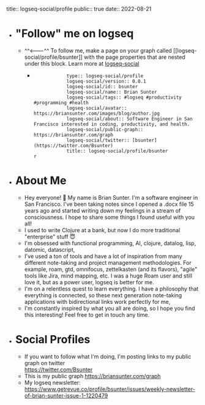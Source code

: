 title:: logseq-social/profile
public:: true
date:: 2022-08-21

- # "Follow" me on logseq
	- ^^<---^^ To follow me, make a page on your graph called [[logseq-social/profile/bsunter]] with the page properties that are nested under this block. Learn more at [logseq-social](https://briansunter.com/graph/#/page/logseq-social)
		- ```		  public:: true
		  			  type:: logseq-social/profile
		  			  logseq-social/version:: 0.0.1
		  			  logseq-social/id:: bsunter
		  			  logseq-social/name:: Brian Sunter
		  			  logseq-social/tags:: #logseq #productivity #programming #health
		  			  logseq-social/avatar:: https://briansunter.com/images/blog/author.jpg
		  			  logseq-social/about:: Software Engineer in San Francisco interested in coding, productivity, and health.
		  			  logseq-social/public-graph:: https://briansunter.com/graph
		  			  logseq-social/twitter:: [bsunter](https://twitter.com/Bsunter)
		  			  title:: logseq-social/profile/bsunter
		  r
		  ```
- # About Me
	- Hey everyone! 👋 My name is Brian Sunter. I'm a software engineer in San Francisco.  I've been taking notes since I opened a .docx file 15 years ago and started writing down my feelings in a stream of consciousness.  I hope to share some things I found useful with you all!
	- I used to write Clojure at a bank, but now I do more traditional "enterprise" stuff 😇
	- I'm obsessed with functional programming, AI, clojure, datalog, lisp, datomic, datascript,
	- I've used a ton of tools and have a lot of inspiration from many different note-taking and project management methodologies. For example, roam, gtd, omnifocus, zettelkasten (and its flavors), "agile" tools like Jira, mind mapping, etc. I was a huge Roam user and still love it, but as a power user, logseq is better for me.
	- I'm on a relentless quest to learn everything. I have a philosophy that everything is connected, so these next generation note-taking applications with bidirectional links work perfectly for me,
	- I'm constantly inspired by what you all are doing, so I hope you find this interesting! Feel free to get in touch any time.
- # Social Profiles
	- If you want to follow what I'm doing, I'm posting links to my public graph on twitter   
	  https://twitter.com/Bsunter
	- This is my public graph https://briansunter.com/graph
	- My logseq newsletter: https://www.getrevue.co/profile/bsunter/issues/weekly-newsletter-of-brian-sunter-issue-1-1220479